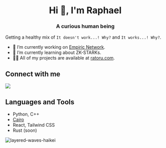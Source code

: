 <h1 align="center">Hi 👋, I'm Raphael</h1>
<h3 align="center">A curious human being</h3>

Getting a healthy mix of `It doesn't work...! Why?` and `It works...! Why?`.

- 🔭 I’m currently working on [Empiric Network](https://empiric.network/).
- 🌱 I’m currently learning about ZK-STARKs.
- 👨‍💻 All of my projects are available at [ratoru.com](https://ratoru.com/).

## Connect with me

<p align="left">
    <a href="https://linkedin.com/in/ratoru" target="blank"><img src="https://img.icons8.com/clouds/100/000000/linkedin.png"/></a>
</p>

## Languages and Tools

- Python, C++
- [Cairo](https://www.cairo-lang.org/)
- React, Tailwind CSS
- Rust (soon)

![layered-waves-haikei](https://user-images.githubusercontent.com/44789473/145108392-f9f12080-963f-4f81-8b16-c250d8b11338.png)
